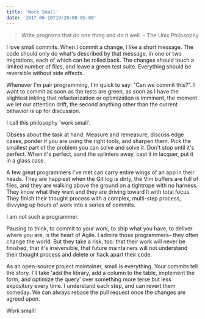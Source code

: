 ```yaml
---
title: 'Work Small'
date: '2017-06-10T19:20:00-05:00'
---
```


> Write programs that do one thing and do it well. – The Unix Philosophy

I love small commits. When I commit a change, I like a short message. The code should only do what's described by that message, in one or two migrations, each of which can be rolled back. The changes should touch a limited number of files, and leave a green test suite. Everything should be reversible without side effects.

Whenever I'm pair programming, I'm quick to say: "Can we commit this?". I want to commit as soon as the tests are green, as soon as I have the slightest inkling that refactorization or optimization is imminent, the moment we let our attention drift, the second anything other than the current behavior is up for discussion.

I call this philosophy 'work small'.

Obsess about the task at hand. Measure and remeasure, discuss edge cases, ponder if you are using the right tools, and sharpen them. Pick the smallest part of the problem you can solve and solve it. Don't stop until it's perfect. When it's perfect, sand the splinters away, cast it in lacquer, put it in a glass case.

A few great programmers I've met can carry entire wings of an app in their heads. They are happiest when the Git log is dirty, the Vim buffers are full of files, and they are walking above the ground on a tightrope with no harness. They know what they want and they are driving toward it with total focus. They finish their thought process with a complex, multi-step process, divvying up hours of work into a series of commits.

I am not such a programmer.

Pausing to think, to commit to your work, to ship what you have, to deliver where you are, is the heart of Agile. I admire those programmers– they often change the world. But they take a risk, too: that their work will never be finished, that it's irreversible, that future maintainers will not understand their thought process and delete or hack apart their code.

As an open-source project maintainer, small is everything. Your commits tell the story. I'll take 'add the library, add a column to the table, implement the form, and optimize the query' over something more terse but less expository every time. I understand each step, and can revert them someday. We can always rebase the pull request once the changes are agreed upon.

Work small!